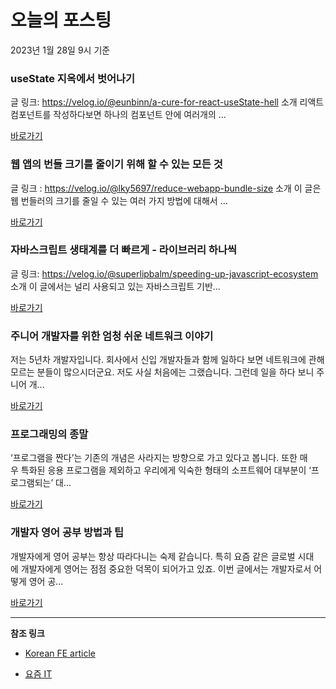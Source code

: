 # 오늘의 포스팅 
2023년 1월 28일 9시 기준 

###  useState 지옥에서 벗어나기 

 글 링크: https://velog.io/@eunbinn/a-cure-for-react-useState-hell 소개 리액트 컴포넌트를 작성하다보면 하나의 컴포넌트 안에 여러개의 ... 

 [바로가기](https://kofearticle.substack.com/p/korean-fe-article-usestate-ffa) 

###  웹 앱의 번들 크기를 줄이기 위해 할 수 있는 모든 것 

 글 링크 : https://velog.io/@lky5697/reduce-webapp-bundle-size 소개 이 글은 웹 번들러의 크기를 줄일 수 있는 여러 가지 방법에 대해서 ... 

 [바로가기](https://kofearticle.substack.com/p/korean-fe-article-4e6) 

###  자바스크립트 생태계를 더 빠르게 - 라이브러리 하나씩 

 글 링크: https://velog.io/@superlipbalm/speeding-up-javascript-ecosystem 소개 이 글에서는 널리 사용되고 있는 자바스크립트 기반... 

 [바로가기](https://kofearticle.substack.com/p/korean-fe-article-c30) 

### 주니어 개발자를 위한 엄청 쉬운 네트워크 이야기 

 저는 5년차 개발자입니다. 회사에서 신입 개발자들과 함께 일하다 보면 네트워크에 관해 모르는 분들이 많으시더군요. 저도 사실 처음에는 그랬습니다. 그런데 일을 하다 보니 주니어 개... 

 [바로가기](https://yozm.wishket.com/magazine/detail/1875/) 

### 프로그래밍의 종말 

 ‘프로그램을 짠다’는 기존의 개념은 사라지는 방향으로 가고 있다고 봅니다. 또한 매우 특화된 응용 프로그램을 제외하고 우리에게 익숙한 형태의 소프트웨어 대부분이 ‘프로그램되는’ 대... 

 [바로가기](https://yozm.wishket.com/magazine/detail/1873/) 

### 개발자 영어 공부 방법과 팁 

 개발자에게 영어 공부는 항상 따라다니는 숙제 같습니다. 특히 요즘 같은 글로벌 시대에 개발자에게 영어는 점점 중요한 덕목이 되어가고 있죠. 이번 글에서는 개발자로서 어떻게 영어 공... 

 [바로가기](https://yozm.wishket.com/magazine/detail/1868/) 

---

**참조 링크**

- [Korean FE article](https://kofearticle.substack.com) 

- [요즘 IT](https://yozm.wishket.com/magazine) 

